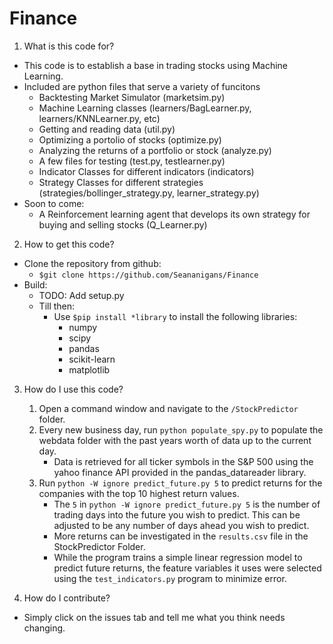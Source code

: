 # Finance
1) What is this code for?
* This code is to establish a base in trading stocks using Machine Learning.
* Included are python files that serve a variety of funcitons
    * Backtesting Market Simulator (marketsim.py)
    * Machine Learning classes (learners/BagLearner.py, learners/KNNLearner.py, etc)
    * Getting and reading data (util.py)
    * Optimizing a portolio of stocks (optimize.py)
    * Analyzing the returns of a portfolio or stock (analyze.py)
    * A few files for testing (test.py, testlearner.py)
    * Indicator Classes for different indicators (indicators)
    * Strategy Classes for different strategies (strategies/bollinger_strategy.py, learner_strategy.py)
* Soon to come:
    * A Reinforcement learning agent that develops its own strategy for buying and selling stocks (Q_Learner.py)

2) How to get this code?
* Clone the repository from github:
   * `$git clone https://github.com/Seananigans/Finance`
* Build:
   * TODO: Add setup.py
   * Till then:
      * Use `$pip install *library` to install the following libraries:
         * numpy
         * scipy
         * pandas
         * scikit-learn
         * matplotlib

3) How do I use this code?
	1) Open a command window and navigate to the `/StockPredictor` folder.
	2) Every new business day, run `python populate_spy.py` to populate the webdata folder with the past years worth of data up to the current day.
		* Data is retrieved for all ticker symbols in the S&P 500 using the yahoo finance API provided in the pandas\_datareader library.
	3) Run `python -W ignore predict_future.py 5` to predict returns for the companies with the top 10 highest return values.
		* The `5` in `python -W ignore predict_future.py 5` is the number of trading days into the future you wish to predict. This can be adjusted to be any number of days ahead you wish to predict.
		* More returns can be investigated in the `results.csv` file in the StockPredictor Folder.
		* While the program trains a simple linear regression model to predict future returns, the feature variables it uses were selected using the `test_indicators.py` program to minimize error.

4) How do I contribute?
* Simply click on the issues tab and tell me what you think needs changing.
